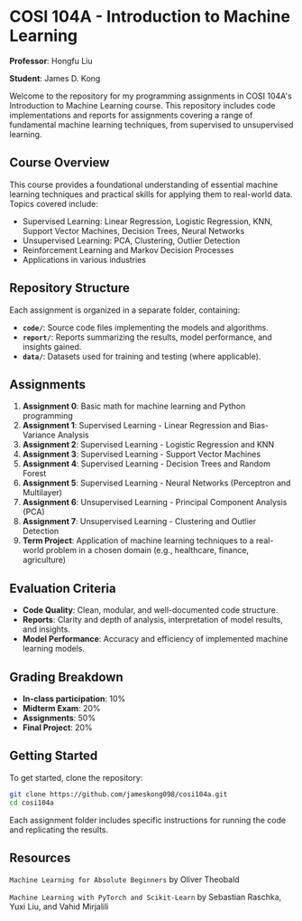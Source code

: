 # COSI 104A - Introduction to Machine Learning
**Professor**: Hongfu Liu

**Student**: James D. Kong

Welcome to the repository for my programming assignments in COSI 104A's Introduction to Machine Learning course. This repository includes code implementations and reports for assignments covering a range of fundamental machine learning techniques, from supervised to unsupervised learning.

## Course Overview

This course provides a foundational understanding of essential machine learning techniques and practical skills for applying them to real-world data. Topics covered include:

- Supervised Learning: Linear Regression, Logistic Regression, KNN, Support Vector Machines, Decision Trees, Neural Networks
- Unsupervised Learning: PCA, Clustering, Outlier Detection
- Reinforcement Learning and Markov Decision Processes
- Applications in various industries

## Repository Structure

Each assignment is organized in a separate folder, containing:

- **`code/`**: Source code files implementing the models and algorithms.
- **`report/`**: Reports summarizing the results, model performance, and insights gained.
- **`data/`**: Datasets used for training and testing (where applicable).

## Assignments

1. **Assignment 0**: Basic math for machine learning and Python programming
2. **Assignment 1**: Supervised Learning - Linear Regression and Bias-Variance Analysis
3. **Assignment 2**: Supervised Learning - Logistic Regression and KNN
4. **Assignment 3**: Supervised Learning - Support Vector Machines
5. **Assignment 4**: Supervised Learning - Decision Trees and Random Forest
6. **Assignment 5**: Supervised Learning - Neural Networks (Perceptron and Multilayer)
7. **Assignment 6**: Unsupervised Learning - Principal Component Analysis (PCA)
8. **Assignment 7**: Unsupervised Learning - Clustering and Outlier Detection
9. **Term Project**: Application of machine learning techniques to a real-world problem in a chosen domain (e.g., healthcare, finance, agriculture)

## Evaluation Criteria

- **Code Quality**: Clean, modular, and well-documented code structure.
- **Reports**: Clarity and depth of analysis, interpretation of model results, and insights.
- **Model Performance**: Accuracy and efficiency of implemented machine learning models.

## Grading Breakdown

- **In-class participation**: 10%
- **Midterm Exam**: 20%
- **Assignments**: 50%
- **Final Project**: 20%

## Getting Started

To get started, clone the repository:

```bash
git clone https://github.com/jameskong098/cosi104a.git
cd cosi104a
```

Each assignment folder includes specific instructions for running the code and replicating the results.

## Resources

`Machine Learning for Absolute Beginners` by Oliver Theobald

`Machine Learning with PyTorch and Scikit-Learn` by Sebastian Raschka, Yuxi Liu, and Vahid Mirjalili
